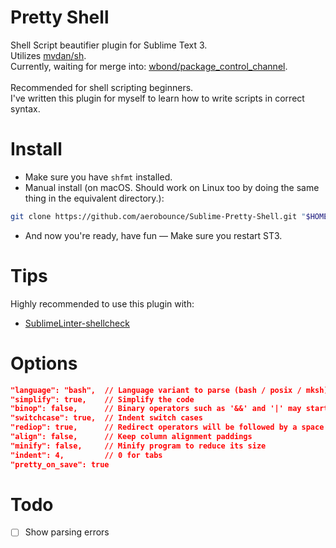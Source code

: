 # Pretty Shell
Shell Script beautifier plugin for Sublime Text 3.\
Utilizes [mvdan/sh](https://github.com/mvdan/sh).\
Currently, waiting for merge into: [wbond/package_control_channel](https://github.com/wbond/package_control_channel).\
\
Recommended for shell scripting beginners.\
I've written this plugin for myself to learn how to write scripts in correct syntax.


# Install
- Make sure you have `shfmt` installed.
- Manual install (on macOS. Should work on Linux too by doing the same thing in the equivalent directory.):
```bash
git clone https://github.com/aerobounce/Sublime-Pretty-Shell.git "$HOME/Library/Application Support/Sublime Text 3/Packages/PrettyShell"
```
 - And now you're ready, have fun — Make sure you restart ST3.


# Tips
Highly recommended to use this plugin with:

- [SublimeLinter-shellcheck](https://packagecontrol.io/packages/SublimeLinter-shellcheck)


# Options
```json
"language": "bash",  // Language variant to parse (bash / posix / mksh)
"simplify": true,    // Simplify the code
"binop": false,      // Binary operators such as '&&' and '|' may start a line
"switchcase": true,  // Indent switch cases
"rediop": true,      // Redirect operators will be followed by a space
"align": false,      // Keep column alignment paddings
"minify": false,     // Minify program to reduce its size
"indent": 4,         // 0 for tabs
"pretty_on_save": true
```


# Todo
- [ ] Show parsing errors
